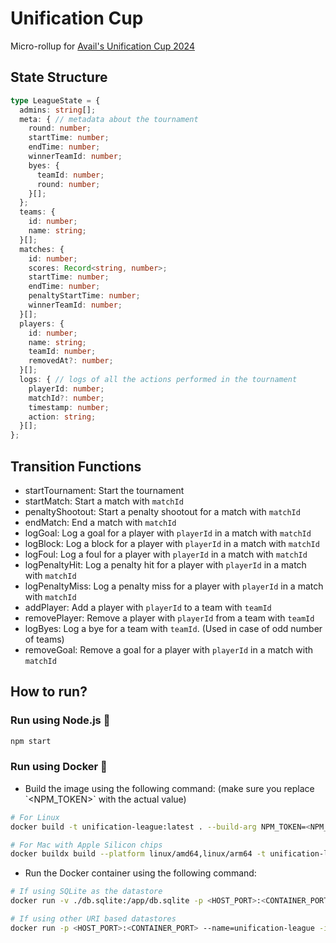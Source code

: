 # Unification Cup

Micro-rollup for [Avail's Unification Cup 2024](https://lu.ma/tffffuwf)

## State Structure

```ts
type LeagueState = {
  admins: string[];
  meta: { // metadata about the tournament
    round: number;
    startTime: number;
    endTime: number;
    winnerTeamId: number;
    byes: {
      teamId: number;
      round: number;
    }[];
  };
  teams: {
    id: number;
    name: string;
  }[];
  matches: {
    id: number;
    scores: Record<string, number>;
    startTime: number;
    endTime: number;
    penaltyStartTime: number;
    winnerTeamId: number;
  }[];
  players: {
    id: number;
    name: string;
    teamId: number;
    removedAt?: number;
  }[];
  logs: { // logs of all the actions performed in the tournament
    playerId: number;
    matchId?: number;
    timestamp: number;
    action: string;
  }[];
};

```

## Transition Functions

- startTournament: Start the tournament
- startMatch: Start a match with `matchId`
- penaltyShootout: Start a penalty shootout for a match with `matchId`
- endMatch: End a match with `matchId`
- logGoal: Log a goal for a player with `playerId` in a match with `matchId`
- logBlock: Log a block for a player with `playerId` in a match with `matchId`
- logFoul: Log a foul for a player with `playerId` in a match with `matchId`
- logPenaltyHit: Log a penalty hit for a player with `playerId` in a match with `matchId`
- logPenaltyMiss: Log a penalty miss for a player with `playerId` in a match with `matchId`
- addPlayer: Add a player with `playerId` to a team with `teamId`
- removePlayer: Remove a player with `playerId` from a team with `teamId`
- logByes: Log a bye for a team with `teamId`. (Used in case of odd number of teams)
- removeGoal: Remove a goal for a player with `playerId` in a match with `matchId`

## How to run?

### Run using Node.js :rocket:

```bash
npm start
```

### Run using Docker :whale:

- Build the image using the following command: (make sure you replace \`<NPM_TOKEN>\` with the actual value)

```bash
# For Linux
docker build -t unification-league:latest . --build-arg NPM_TOKEN=<NPM_TOKEN>

# For Mac with Apple Silicon chips
docker buildx build --platform linux/amd64,linux/arm64 -t unification-league:latest . --build-arg NPM_TOKEN=<NPM_TOKEN>
```

- Run the Docker container using the following command:

```bash
# If using SQLite as the datastore
docker run -v ./db.sqlite:/app/db.sqlite -p <HOST_PORT>:<CONTAINER_PORT> --name=unification-league -it unification-league:latest

# If using other URI based datastores
docker run -p <HOST_PORT>:<CONTAINER_PORT> --name=unification-league -it unification-league:latest
```
